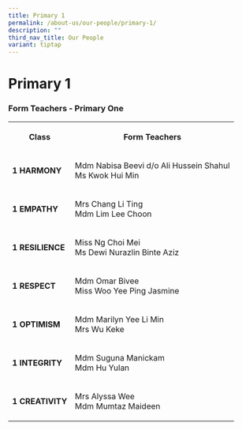 ```yaml
---
title: Primary 1
permalink: /about-us/our-people/primary-1/
description: ""
third_nav_title: Our People
variant: tiptap
---
```

<h1><strong>Primary 1</strong></h1>
<h3>Form Teachers - Primary One</h3>
<table style="minWidth: 50px">
<colgroup>
<col>
<col>
</colgroup>
<tbody>
<tr>
<th rowspan="1" colspan="1">
<p><strong>Class</strong>
</p>
</th>
<th rowspan="1" colspan="1">
<p>Form Teachers</p>
</th>
</tr>
<tr>
<td rowspan="1" colspan="1">
<p><strong>1 HARMONY</strong>
</p>
</td>
<td rowspan="1" colspan="1">
<p>Mdm Nabisa Beevi d/o Ali Hussein Shahul
<br>Ms Kwok Hui Min</p>
</td>
</tr>
<tr>
<td rowspan="1" colspan="1">
<p><strong>1 EMPATHY</strong>
</p>
</td>
<td rowspan="1" colspan="1">
<p>Mrs Chang Li Ting
<br>Mdm Lim Lee Choon</p>
</td>
</tr>
<tr>
<td rowspan="1" colspan="1">
<p><strong>1 RESILIENCE</strong>
</p>
</td>
<td rowspan="1" colspan="1">
<p>Miss Ng Choi Mei
<br>Ms Dewi Nurazlin Binte Aziz</p>
</td>
</tr>
<tr>
<td rowspan="1" colspan="1">
<p><strong>1 RESPECT</strong>
</p>
</td>
<td rowspan="1" colspan="1">
<p>Mdm Omar Bivee
<br>Miss Woo Yee Ping Jasmine</p>
</td>
</tr>
<tr>
<td rowspan="1" colspan="1">
<p><strong>1 OPTIMISM</strong>
</p>
</td>
<td rowspan="1" colspan="1">
<p>Mdm Marilyn Yee Li Min
<br>Mrs Wu Keke</p>
</td>
</tr>
<tr>
<td rowspan="1" colspan="1">
<p><strong>1 INTEGRITY</strong>
</p>
</td>
<td rowspan="1" colspan="1">
<p>Mdm Suguna Manickam
<br>Mdm Hu Yulan</p>
</td>
</tr>
<tr>
<td rowspan="1" colspan="1">
<p><strong>1 CREATIVITY</strong>
</p>
</td>
<td rowspan="1" colspan="1">
<p>Mrs Alyssa Wee
<br>Mdm Mumtaz Maideen</p>
</td>
</tr>
</tbody>
</table>
<p></p>